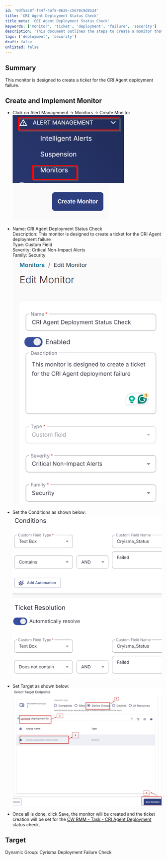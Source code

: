 ```yaml
---
id: '9df5a58f-f44f-4af8-8620-c5670c9d8524'
title: 'CRI Agent Deployment Status Check'
title_meta: 'CRI Agent Deployment Status Check'
keywords: ['monitor', 'ticket', 'deployment', 'failure', 'security']
description: 'This document outlines the steps to create a monitor that generates a ticket for CRI Agent deployment failures, ensuring timely alerts for critical non-impact issues.'
tags: ['deployment', 'security']
draft: false
unlisted: false
---
```

## Summary

This monitor is designed to create a ticket for the CRI Agent deployment failure.

## Create and Implement Monitor

- Click on Alert Management -> Monitors -> Create Monitor  
  ![Image 1](../../../static/img/CRI-Agent-Deployment-Status-Check/image_1.png)  
  ![Image 2](../../../static/img/CRI-Agent-Deployment-Status-Check/image_2.png)  

- Name: CRI Agent Deployment Status Check  
  Description: This monitor is designed to create a ticket for the CRI Agent deployment failure  
  Type: Custom Field  
  Severity: Critical Non-Impact Alerts  
  Family: Security  
  ![Image 3](../../../static/img/CRI-Agent-Deployment-Status-Check/image_3.png)  

- Set the Conditions as shown below:  
  ![Image 4](../../../static/img/CRI-Agent-Deployment-Status-Check/image_4.png)  

- Set Target as shown below:  
  ![Image 5](../../../static/img/CRI-Agent-Deployment-Status-Check/image_5.png)  

- Once all is done, click Save, the monitor will be created and the ticket creation will be set for the [CW RMM - Task - CRI Agent Deployment](<../tasks/CRI Agent Deployment.md>) status check.

## Target

Dynamic Group: Cyrisma Deployment Failure Check













